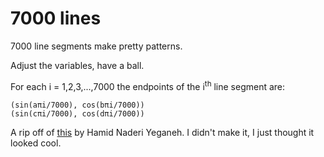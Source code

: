 7000 lines
==========

7000 line segments make pretty patterns.

Adjust the variables, have a ball.

For each i = 1,2,3,...,7000 the endpoints of the i<sup>th</sup> line segment are:

```
(sin(aπi/7000), cos(bπi/7000))
(sin(cπi/7000), cos(dπi/7000))
```

A rip off of [this](https://mathematics.culturalspot.org/asset-viewer/7-000-line-segments-1/eQE-48YdfTGC8A) by Hamid Naderi Yeganeh. I didn't make it, I just thought it looked cool.

